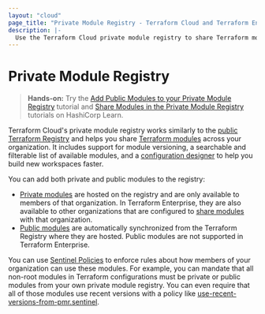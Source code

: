 ```yaml
---
layout: "cloud"
page_title: "Private Module Registry - Terraform Cloud and Terraform Enterprise"
description: |-
  Use the Terraform Cloud private module registry to share Terraform modules across your organization.
---
```


# Private Module Registry

> **Hands-on:** Try the [Add Public Modules to your Private Module Registry](https://learn.hashicorp.com/tutorials/terraform/module-private-registry-add?in=terraform/modules&utm_source=WEBSITE&utm_medium=WEB_IO&utm_offer=ARTICLE_PAGE&utm_content=DOCS) tutorial and [Share Modules in the Private Module Registry](https://learn.hashicorp.com/tutorials/terraform/module-private-registry?in=terraform/modules&utm_source=WEBSITE&utm_medium=WEB_IO&utm_offer=ARTICLE_PAGE&utm_content=DOCS) tutorials on HashiCorp Learn.

Terraform Cloud's private module registry works similarly to the [public Terraform Registry](/docs/registry/index.html) and helps you share [Terraform modules](/docs/language/modules/index.html) across your organization. It includes support for module versioning, a searchable and filterable list of available modules, and a [configuration designer](/docs/cloud/registry/design.html) to help you build new workspaces faster.  

You can add both private and public modules to the registry:

- [Private modules](/docs/cloud/registry/publish.html) are hosted on the registry and are only available to members of that organization. In Terraform Enterprise, they are also available to other organizations that are configured to [share modules](/docs/enterprise/admin/module-sharing.html) with that organization.
- [Public modules](/docs/cloud/registry/add.html) are automatically synchronized from the Terraform Registry where they are hosted. Public modules are not supported in Terraform Enterprise.

You can use [Sentinel Policies](/docs/cloud/sentinel/index.html) to enforce rules about how members of your organization can use these modules. For example, you can mandate that all non-root modules in Terraform configurations must be private or public modules from your own private module registry. You can even require that all of those modules use recent versions with a policy like [use-recent-versions-from-pmr.sentinel](https://github.com/hashicorp/terraform-guides/blob/master/governance/third-generation/cloud-agnostic/http-examples/use-recent-versions-from-pmr.sentinel).
